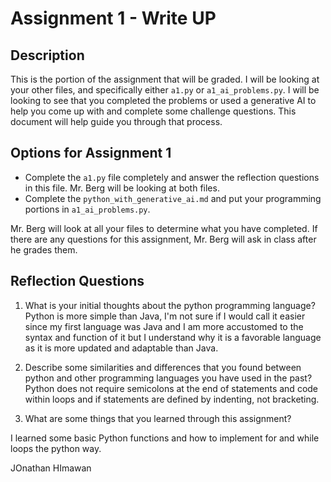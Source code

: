 # Assignment 1 - Write UP

## Description
This is the portion of the assignment that will be graded.  I will be looking at your other files, and specifically either `a1.py` or `a1_ai_problems.py`.  I will be looking to see that you completed the problems or used a generative AI to help you come up with and complete some challenge questions.  This document will help guide you through that process.

## Options for Assignment 1
- Complete the `a1.py` file completely and answer the reflection questions in this file.  Mr. Berg will be looking at both files.
- Complete the `python_with_generative_ai.md` and put your programming portions in `a1_ai_problems.py`.

Mr. Berg will look at all your files to determine what you have completed.  If there are any questions for this assignment, Mr. Berg will ask in class after he grades them.


## Reflection Questions

1. What is your initial thoughts about the python programming language?
     Python is more simple than Java, I'm not sure if I would call it easier since my first language was Java and I am more accustomed to the syntax and function of it but I understand why it is a favorable language as it is more updated and adaptable than Java.


2. Describe some similarities and differences that you found between python and other programming languages you have used in the past?
 Python does not require semicolons at the end of statements and code within loops and if statements are defined by indenting, not bracketing.


3. What are some things that you learned through this assignment?


 I learned some basic Python functions and how to implement for and while loops the python way.

 JOnathan HImawan